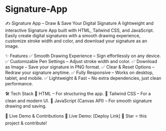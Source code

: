# Signature-App
✍️ Signature App – Draw & Save Your Digital Signature
A lightweight and interactive Signature App built with HTML, Tailwind CSS, and JavaScript. Easily create digital signatures with a smooth drawing experience, customize stroke width and color, and download your signature as an image.

✨ Features
✅ Smooth Drawing Experience – Sign effortlessly on any device.
✅ Customizable Pen Settings – Adjust stroke width and color.
✅ Download as Image – Save your signature in PNG format.
✅ Clear & Reset Options – Redraw your signature anytime.
✅ Fully Responsive – Works on desktop, tablet, and mobile.
✅ Lightweight & Fast – No extra dependencies, just clean performance.

🛠️ Tech Stack
🔹 HTML – For structuring the app.
🔹 Tailwind CSS – For a clean and modern UI.
🔹 JavaScript (Canvas API) – For smooth signature drawing and saving.

🚀 Live Demo & Contributions
🔗 Live Demo: [Deploy Link]
📌 Star ⭐ this project & contribute!
